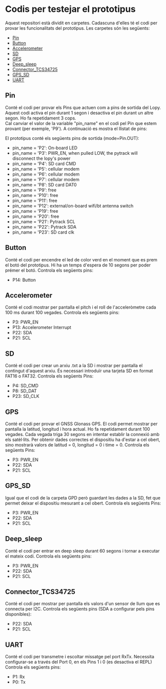 # Codis per testejar el prototipus

Aquest repositori està dividit en carpetes. Cadascuna d'elles té el codi per provar les funcionalitats del prototipus. Les carpetes són les següents:

* [Pin](#Pin)
* [Button](#Button)
* [Accelerometer](#Accelerometer)
* [SD](#SD)
* [GPS](#GPS)
* [Deep_sleep](#Deep_sleep)
* [Connector_TCS34725](#Connector_TCS34725)
* [GPS_SD](#GPS_SD)
* [UART](#UART)


## Pin
Conté el codi per provar els Pins que actuen com a pins de sortida del Lopy.
Aquest codi activa el pin durant 1 segon i desactiva el pin durant un altre segon. Ho fa repetidament 3 cops.  
Cal canviar el valor de la variable "pin_name" en el codi pel Pin que estem provant (per exemple, 'P9').
A continuació es mostra el llistat de pins:

El prototipus conté els següents pins de sortida (mode=Pin.OUT):
* pin_name = 'P2': On-board LED
* pin_name = 'P3': PWR_EN, when pulled LOW, the pytrack will disconnect the lopy's power
* pin_name = 'P4': SD card CMD
* pin_name = 'P5': cellular modem
* pin_name = 'P6': cellular modem
* pin_name = 'P7': cellular modem
* pin_name = 'P8': SD card DAT0
* pin_name = 'P9': free
* pin_name = 'P10': free
* pin_name = 'P11': free
* pin_name = 'P12': external/on-board wifi/bt antenna switch
* pin_name = 'P19': free
* pin_name = 'P20': free
* pin_name = 'P21': Pytrack SCL
* pin_name = 'P22': Pytrack SDA
* pin_name = 'P23': SD card clk


## Button
Conté el codi per encendre el led de color verd en el moment que es prem el botó del prototipus. Hi ha un temps d'espera de 10 segons per poder prémer el botó.
Controla els següents pins:
- P14: Button

## Accelerometer
Conté el codi mostrar per pantalla el pitch i el roll de l'acceleròmetre cada 100 ms durant 100 vegades.
Controla els següents pins:
- P3: PWR_EN
- P13: Accelerometer Interrupt
- P22: SDA
- P21: SCL

## SD
Conté el codi per crear un arxiu .txt a la SD i mostrar per pantalla el contingut d'aquest arxiu. És necessari introduïr una tarjeta SD en format FAT16 o FAT32. 
Controla els següents Pins:
- P4: SD_CMD
- P8: SD_DAT
- P23: SD_CLK

## GPS
Conté el codi per provar el GNSS Glonass GPS. El codi permet mostrar per pantalla la latitud, longitud i hora actual. Ho fa repetidament durant 100 vegades. Cada vegada triga 30 segons en intentar establir la connexió amb els satèl·lits. Per obtenir dades correctes el dispositiu ha d'estar a cel obert, sino mostrarà valors de latitud = 0, longitud = 0 i time = 0.
Controla els següents Pins:
- P3: PWR_EN
- P22: SDA
- P21: SCL

## GPS_SD
Igual que el codi de la carpeta GPD però guardant les dades a la SD, fet que permet deixar el dispositiu mesurant a cel obert.
Controla els següents Pins:
- P3: PWR_EN
- P22: SDA
- P21: SCL

## Deep_sleep
Conté el codi per entrar en deep sleep durant 60 segons i tornar a executar el mateix codi.
Controla els següents pins:
- P3: PWR_EN
- P22: SDA
- P21: SCL


## Connector_TCS34725
Conté el codi per mostrar per pantalla els valors d'un sensor de llum que es connecta per I2C.
Controla els següents pins (SDA a configurar pels pins disponibles):
- P22: SDA
- P21: SCL

## UART
Conté el codi per transmetre i escoltar missatge pel port RxTx. Necessita configurar-se a través del Port 0, en els Pins 1 i 0 (es desactiva el REPL)
Controla els següents pins:
- P1: Rx 
- P0: Tx